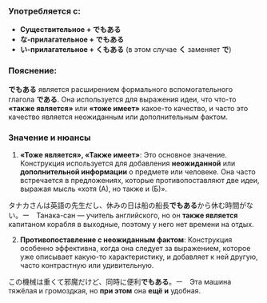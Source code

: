 ### Употребляется с:

- **Существительное + でもある**
- **な-прилагательное + でもある**
- **い-прилагательное + くもある** (в этом случае **く** заменяет **で**)


### Пояснение:

**でもある** является расширением формального вспомогательного глагола **である**. Она используется для выражения идеи, что что-то **«также является»** или **«тоже имеет»** какое-то качество, и часто это качество является неожиданным или дополнительным фактом.


### Значение и нюансы

1. **«Тоже является», «Также имеет»**: Это основное значение. Конструкция используется для добавления **неожиданной** или **дополнительной информации** о предмете или человеке. Она часто встречается в предложениях, которые противопоставляют две идеи, выражая мысль «хотя (А), но также и (Б)».

タナカさんは英語の先生だし、休みの日は船の船長**でもある**から休む時間がない。ー　Танака-сан — учитель английского, но он **также является** капитаном корабля в выходные, поэтому у него нет времени на отдых.

2. **Противопоставление с неожиданным фактом**: Конструкция особенно эффективна, когда она следует за выражением, которое уже описывает какую-то характеристику, и добавляет к ней другую, часто контрастную или удивительную.

この機械は重くて邪魔だけど、同時に便利**でもある**。ー　Эта машина тяжёлая и громоздкая, но **при этом** она **ещё и** удобная.